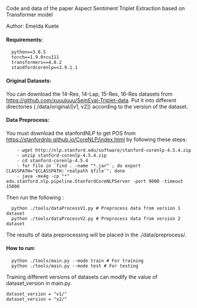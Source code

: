 #

Code and data of the paper Aspect Sentiment Triplet Extraction based on Transformer model

Author: Emelda Kuete

#### Requirements:

```
  python==3.8.5
  torch==1.9.0+cu111
  transformers==4.8.2
  standfordcorenlp==3.9.1.1
```

#### Original Datasets:

You can download the 14-Res, 14-Lap, 15-Res, 16-Res datasets from https://github.com/xuuuluuu/SemEval-Triplet-data.
Put it into different directories (./data/original/[v1, v2]) according to the version of the dataset.

#### Data Preprocess:

You must download the stanfordNLP to get POS from https://stanfordnlp.github.io/CoreNLP/index.html by following these steps:

```
    - wget http://nlp.stanford.edu/software/stanford-corenlp-4.5.4.zip
    - unzip stanford-corenlp-4.5.4.zip
    - cd stanford-corenlp-4.5.4
    - for file in `find . -name "*.jar"`; do export
CLASSPATH="$CLASSPATH:`realpath $file`"; done
    - java -mx4g -cp "*" edu.stanford.nlp.pipeline.StanfordCoreNLPServer -port 9000 -timeout 15000
```

Then run the following :

```
  python ./tools/dataProcessV1.py # Preprocess data from version 1 dataset
  python ./tools/dataProcessV2.py # Preprocess data from version 2 dataset
```

The results of data preprocessing will be placed in the ./data/preprocess/.

#### How to run:

```
  python ./tools/main.py --mode train # For training
  python ./tools/main.py --mode test # For testing
```

Training different versions of datasets can modify the value of dataset_version in main.py.

```
dataset_version = "v1/"
dataset_version = "v2/"
```

